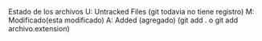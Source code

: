 Estado de los archivos
U: Untracked Files (git todavia no tiene registro)
M: Modificado(esta modificado)
A: Added (agregado) (git add . o git add archivo.extension)